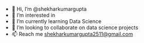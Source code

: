 - 👋 Hi, I’m @shekharkumargupta
- 👀 I’m interested in 
- 🌱 I’m currently learning Data Science
- 💞️ I’m looking to collaborate on data science projects
- 📫 Reach me shekharkumargupta2511@gmail.com

<!---
shekharkumargupta2511/shekharkumargupta2511 is a ✨ special ✨ repository because its `README.md` (this file) appears on your GitHub profile.
You can click the Preview link to take a look at your changes.
--->
